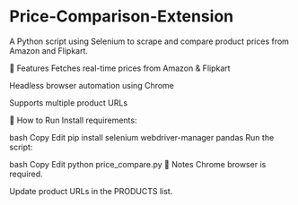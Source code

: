 # Price-Comparison-Extension
A Python script using Selenium to scrape and compare product prices from Amazon and Flipkart.

🔧 Features
Fetches real-time prices from Amazon & Flipkart

Headless browser automation using Chrome

Supports multiple product URLs

🚀 How to Run
Install requirements:

bash
Copy
Edit
pip install selenium webdriver-manager pandas
Run the script:

bash
Copy
Edit
python price_compare.py
📝 Notes
Chrome browser is required.

Update product URLs in the PRODUCTS list.
